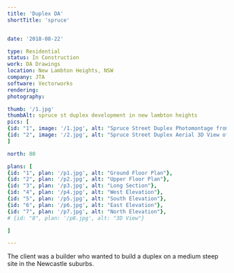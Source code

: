 ```yaml
---
title: 'Duplex DA'
shortTitle: 'spruce'


date: '2018-08-22'

type: Residential
status: In Construction
work: DA Drawings
location: New Lambton Heights, NSW
company: JTA
software: Vectorworks
rendering: 
photography: 

thumb: '/1.jpg'
thumbAlt: spruce st duplex development in new lambton heights
pics: [
{id: "1", image: '/1.jpg', alt: "Spruce Street Duplex Photomontage from Spruce Street", caption: Photomontage from Spruce Street},
{id: "2", image: '/2.jpg', alt: "Spruce Street Duplex Aerial 3D View of the building mass", caption: 3D view of massing}
]

north: 80

plans: [
{id: "1", plan: '/p1.jpg', alt: "Ground Floor Plan"},
{id: "2", plan: '/p2.jpg', alt: "Upper Floor Plan"},
{id: "3", plan: '/p3.jpg', alt: "Long Section"},
{id: "4", plan: '/p4.jpg', alt: "West Elevation"},
{id: "5", plan: '/p5.jpg', alt: "South Elevation"},
{id: "6", plan: '/p6.jpg', alt: "East Elevation"},
{id: "7", plan: '/p7.jpg', alt: "North Elevation"},
# {id: "8", plan: '/p8.jpg', alt: "3D View"}

]

---
```

The client was a builder who wanted to build a duplex on a medium steep site in the Newcastle suburbs.